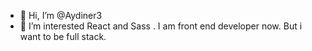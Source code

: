 - 👋 Hi, I’m @Aydiner3
- 👀 I’m interested React and Sass . I am front end developer now. But i want to be full stack.

<!---
Aydiner3/Aydiner3 is a ✨ special ✨ repository because its `README.md` (this file) appears on your GitHub profile.
You can click the Preview link to take a look at your changes.
--->
